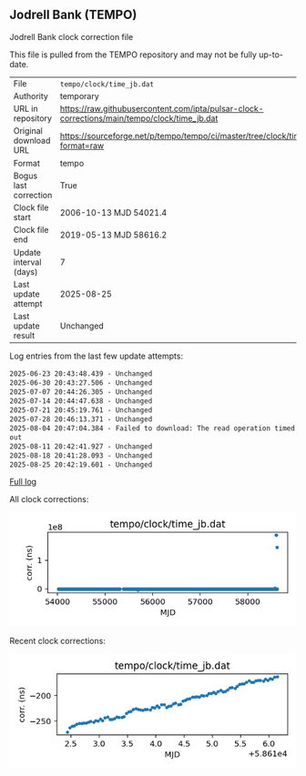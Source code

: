 
## Jodrell Bank (TEMPO)

Jodrell Bank clock correction file

This file is pulled from the TEMPO repository and may not be fully
up-to-date.

|     |     |
|:--- |:--- |
| File | `tempo/clock/time_jb.dat` |
| Authority | temporary |
| URL in repository | <https://raw.githubusercontent.com/ipta/pulsar-clock-corrections/main/tempo/clock/time_jb.dat> |
| Original download URL | <https://sourceforge.net/p/tempo/tempo/ci/master/tree/clock/time_jb.dat?format=raw> |
| Format | tempo |
| Bogus last correction | True |
| Clock file start | 2006-10-13 MJD 54021.4 |
| Clock file end | 2019-05-13 MJD 58616.2 |
| Update interval (days) | 7 |
| Last update attempt | 2025-08-25 |
| Last update result | Unchanged |

Log entries from the last few update attempts:
```
2025-06-23 20:43:48.439 - Unchanged
2025-06-30 20:43:27.506 - Unchanged
2025-07-07 20:44:26.305 - Unchanged
2025-07-14 20:44:47.638 - Unchanged
2025-07-21 20:45:19.761 - Unchanged
2025-07-28 20:46:13.371 - Unchanged
2025-08-04 20:47:04.384 - Failed to download: The read operation timed out
2025-08-11 20:42:41.927 - Unchanged
2025-08-18 20:41:28.093 - Unchanged
2025-08-25 20:42:19.601 - Unchanged
```
[Full log](https://raw.githubusercontent.com/ipta/pulsar-clock-corrections/main/log/tempo/clock/time_jb.dat.log)


All clock corrections:

![plot of all clock corrections](time_jb.dat.png "All corrections")

Recent clock corrections:

![plot of recent clock corrections](time_jb.dat.short.png "Recent corrections")

